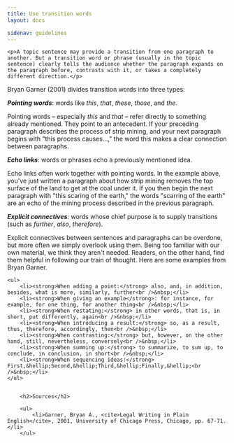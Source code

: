 ```yaml
---
title: Use transition words
layout: docs

sidenav: guidelines
---
```









	<p>A topic sentence may provide a transition from one paragraph to another. But a transition word or phrase (usually in the topic sentence) clearly tells the audience whether the paragraph expands on the paragraph before, contrasts with it, or takes a completely different direction.</p>
<p>Bryan Garner (2001) divides transition words into three types:</p>
<p><strong><em>Pointing words</em></strong>: words like <em>this</em>, <em>that</em>, <em>these</em>, <em>those</em>, and <em>the</em>.</p>
<p>Pointing words &ndash; especially <em>this</em> and <em>that</em> &ndash; refer directly to something already mentioned. They point to an antecedent. If your preceding paragraph describes the process of strip mining, and your next paragraph begins with "this process causes&hellip;," the word this makes a clear connection between paragraphs.</p>
<p><strong><em>Echo links</em></strong>: words or phrases echo a previously mentioned idea.</p>
<p>Echo links often work together with pointing words. In the example above, you've just written a paragraph about how strip mining removes the top surface of the land to get at the coal under it. If you then begin the next paragraph with "this scaring of the earth," the words "scarring of the earth" are an echo of the mining process described in the previous paragraph.</p>
<p><strong><em>Explicit connectives</em></strong>: words whose chief purpose is to supply transitions (such as <em>further</em>, <em>also</em>, <em>therefore</em>).</p>
<p>Explicit connectives between sentences and paragraphs can be overdone, but more often we simply overlook using them. Being too familiar with our own material, we think they aren't needed. Readers, on the other hand, find them helpful in following our train of thought. Here are some examples from Bryan Garner.</p>


	<ul>
		<li><strong>When adding a point:</strong> also, and, in addition, besides, what is more, similarly, further<br />&nbsp;</li>
		<li><strong>When giving an example</strong>: for instance, for example, for one thing, for another thing<br />&nbsp;</li>
		<li><strong>When restating:</strong> in other words, that is, in short, put differently, again<br />&nbsp;</li>
		<li><strong>When introducing a result:</strong> so, as a result, thus, therefore, accordingly, then<br />&nbsp;</li>
		<li><strong>When contrasting:</strong> but, however, on the other hand, still, nevertheless, conversely<br />&nbsp;</li>
		<li><strong>When summing up:</strong> to summarize, to sum up, to conclude, in conclusion, in short<br />&nbsp;</li>
		<li><strong>When sequencing ideas:</strong> First,&hellip;Second,&hellip;Third,&hellip;Finally,&hellip;<br />&nbsp;</li>
	</ul>


		<h2>Sources</h2>

		<ul>
			<li>Garner, Bryan A., <cite>Legal Writing in Plain English</cite>, 2001, University of Chicago Press, Chicago, pp. 67-71.</li>
		</ul>
